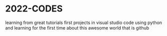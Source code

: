 # 2022-CODES
learning from great tutorials
first projects in visual studio code using python and learning for the first time about this awesome world that is github
